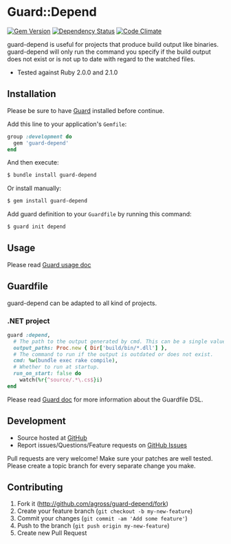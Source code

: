 # Guard::Depend

[![Gem Version](https://badge.fury.io/rb/guard-depend.png)](http://badge.fury.io/rb/guard-depend) [![Dependency Status](https://gemnasium.com/agross/guard-depend.png)](https://gemnasium.com/agross/guard-depend) [![Code Climate](https://codeclimate.com/github/agross/guard-depend.png)](https://codeclimate.com/github/agross/guard-depend)

guard-depend is useful for projects that produce build output like binaries. guard-depend will only run the command you specify if the build output does not exist or is not up to date with regard to the watched files.

* Tested against Ruby 2.0.0 and 2.1.0

## Installation

Please be sure to have [Guard](https://github.com/guard/guard) installed before continue.

Add this line to your application's `Gemfile`:

```ruby
group :development do
  gem 'guard-depend'
end
```

And then execute:

```bash
$ bundle install guard-depend
```

Or install manually:

```bash
$ gem install guard-depend
```

Add guard definition to your `Guardfile` by running this command:

```bash
$ guard init depend
```

## Usage

Please read [Guard usage doc](https://github.com/guard/guard#readme)

## Guardfile

guard-depend can be adapted to all kind of projects.

### .NET project

```ruby
guard :depend,
  # The path to the output generated by cmd. This can be a single value, an array or a callable returning any of both.
  output_paths: Proc.new { Dir['build/bin/*.dll'] },
  # The command to run if the output is outdated or does not exist.
  cmd: %w(bundle exec rake compile),
  # Whether to run at startup.
  run_on_start: false do
    watch(%r{^source/.*\.cs$}i)
end
```

Please read [Guard doc](https://github.com/guard/guard#readme) for more information about the Guardfile DSL.

## Development

* Source hosted at [GitHub](https://github.com/agross/guard-depend)
* Report issues/Questions/Feature requests on [GitHub Issues](https://github.com/agross/guard-depend/issues)

Pull requests are very welcome! Make sure your patches are well tested. Please create a topic branch for every separate change you make.

## Contributing

1. Fork it (http://github.com/agross/guard-depend/fork)
2. Create your feature branch (`git checkout -b my-new-feature`)
3. Commit your changes (`git commit -am 'Add some feature'`)
4. Push to the branch (`git push origin my-new-feature`)
5. Create new Pull Request
